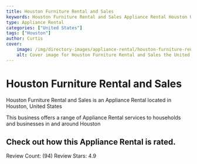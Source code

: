 ```yaml
---
title: Houston Furniture Rental and Sales
keywords: Houston Furniture Rental and Sales Appliance Rental Houston United States 
type: Appliance Rental 
categories: ["United States"]
tags: ["Houston"]
author: Curtis
cover:
    image: /img/directory-images/appliance-rental/houston-furniture-rental-and-sales.webp
    alt: Cover image for Houston Furniture Rental and Sales the United States based Appliance Rental servicing Houston 
---
```


# Houston Furniture Rental and Sales
Houston Furniture Rental and Sales is an Appliance Rental located in Houston, United States

This business offers a range of Appliance Rental services to households and businesses in and around Houston

## Check out how this Appliance Rental is rated.
Review Count: (94)
Review Stars: 4.9
